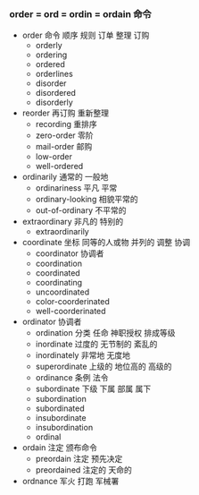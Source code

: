 ### order = ord = ordin = ordain 命令



- order 命令 顺序 规则 订单 整理 订购 
	- orderly
	- ordering
	- ordered
	- orderlines
	- disorder
	- disordered
	- disorderly
- reorder 再订购 重新整理  
	- recording 重排序
	- zero-order 零阶
	- mail-order 邮购
	- low-order
	- well-ordered
- ordinarily 通常的 一般地
	- ordinariness 平凡 平常
	- ordinary-looking  相貌平常的
	- out-of-ordinary 不平常的
- extraordinary 非凡的 特别的
	- extraordinarily
- coordinate  坐标 同等的人或物 并列的  调整 协调
	- coordinator 协调者
	- coordination
	- coordinated
	- coordinating
	- uncoordinated
	- color-coorderinated
	- well-coorderinated
- ordinator 协调者
	- ordination 分类 任命  神职授权  排成等级
	- inordinate 过度的 无节制的  紊乱的
	- inordinately 非常地  无度地
	- superordinate 上级的 地位高的  高级的
	- ordinance  条例  法令 
	- subordinate 下级 下属  部属 属下
	- subordination
	- subordinated
	- insubordinate
	- insubordination
	- ordinal
- ordain  注定  颁布命令
	- preordain 注定 预先决定
	- preordained 注定的  天命的
- ordnance 军火 打跑 军械署